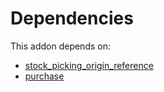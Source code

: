 # Dependencies

This addon depends on:

- [stock_picking_origin_reference](https://github.com/bringout/oca-workflow-process)
- [purchase](https://github.com/bringout/oca-ocb-core/tree/3269462e6a0442fbf5ae30a27b3c18135ac733b9/odoo-bringout-oca-ocb-purchase)
